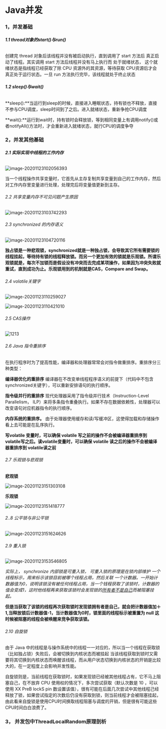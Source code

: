 # Java并发

### 1，并发基础

###### **1.1  thread对象的start()与run()**

创建完 thread 对象后该线程并没有被启动执行，直到调用了 start 方法后 真正启动了线程。其实调用 start 方法后线程并没有马上执行而 处于就绪状态， 这个就绪状态是指线程已经获取了除 CPU 资源外的其资源，等待获取 CPU资源后才会真正处于运行状态。一旦 run 方法执行完毕，该线程就处于终止状态

###### **1.2  sleep()与wait()**

**sleep():**当运行到sleep的时候，直接进入睡眠状态，持有锁也不释放，直接不参与CPU调度，sleep时间到了之后。进入就绪状态，重新争抢CPU调度

**wait():**运行到wait时，持有锁时会释放锁，等到相同变量上有调用notify()或者notifyAll()方法时，才会重新进入就绪状态，就行CPU的调度争夺

### 2，并发其他基础

###### **2.1 实际实现中线程的工作内存**

![image-20201123102056393](https://github.com/aqiang0/learningnotes/docs/Java并发.assets/image-20201123102056393.png)

当一个线程操作共享变量时，它首先从主存复制共享变量到自己的工作内存，然后对工作内存里变量进行处理，处理完后将变量值更新到主存。

###### 2.2 共享变量内存不可见问题产生原因

![image-20201123103742293](D:\install\Typora\文档\Java并发.assets\image-20201123103742293.png)

###### 2.3 synchronized 的内存语义

![image-20201123104720116](B:\learningnote\docs\Java并发.assets\image-20201123104720116.png)

**独占锁是一种悲观锁，synchronized就是一种独占锁，会导致其它所有需要锁的线程挂起，等待持有锁的线程释放锁。而另一个更加有效的锁就是乐观锁。所谓乐观锁就是，每次不加锁而是假设没有冲突而去完成某项操作，如果因为冲突失败就重试，直到成功为止。乐观锁用到的机制就是CAS，Compare and Swap。**

###### 2.4 volatile关键字

![image-20201123110259027](D:\install\Typora\文档\Java并发.assets\image-20201123110259027.png)

![image-20201123110421010](D:\install\Typora\文档\Java并发.assets\image-20201123110421010.png)



###### 2.5  CAS操作

![1213](D:\install\Typora\文档\Java并发.assets\1213.png)



###### 2.6 Java 指令重排序

在执行程序时为了提高性能，编译器和处理器常常会对指令做重排序。重排序分三种类型：

**编译器优化的重排序**
编译器在不改变单线程程序语义的前提下（代码中不包含synchronized关键字），可以重新安排语句的执行顺序。

**指令级并行的重排序**
现代处理器采用了指令级并行技术（Instruction-Level Parallelism， ILP）来将多条指令重叠执行。如果不存在数据依赖性，处理器可以改变语句对应机器指令的执行顺序。

**内存系统的重排序。**
由于处理器使用缓存和读/写缓冲区，这使得加载和存储操作看上去可能是在乱序执行。 

**写volatile 变量时，可以确保 volatile 写之前的操作不会被编译器重排序到 volatile写之后。读volatile变量时，可以确保 volatile 读之后的操作不会被编译器重排序到 volatile读之前**

###### 2.7 乐观锁与悲观锁

**悲观锁**

![image-20201123151303108](D:\install\Typora\文档\Java并发.assets\image-20201123151303108.png)

**乐观锁**

![image-20201123151418777](D:\install\Typora\文档\Java并发.assets\image-20201123151418777.png)

###### 2..8 公平锁与非公平锁

![image-20201123151624626](D:\install\Typora\文档\Java并发.assets\image-20201123151624626.png)

###### 2.9 重入锁

![image-20201123153546805](D:\install\Typora\文档\Java并发.assets\image-20201123153546805.png)

**实际上， synchronize 内部锁是可重入锁， 可重入锁的原理是在锁内部维护 一个线程标示，用来标示该锁目前被哪个线程占用，然后关联 一个计数器。一开始计数器值为0，说明该锁没有被任何线程占用，当一个钱程获取了该锁时，计数器的值会变成1，这时他线程再来获取该锁时会发现锁的*<u>所有者不是自己</u>*而被阻塞挂起。**

**但是当获取了该锁的线程再次获取锁时发现锁拥有者是自己，就会把计数器值加＋1,当释放锁后计数器值-1，当计数器值为0时，锁里面的线程标示被重置为 null 这时候被阻塞的线程会被唤醒来竞争获取该锁。**

###### 2.10 自旋锁

由于 Java 中的线程是与操作系统中的线程一一对应的，所以当一个线程在获取锁（比如独占锁）失败后，会被切换到内核状态而被挂起 当该线程获取到锁时又需要将其切换到内核状态而唤醒该线程，而从用户状态切换到内核状态的开销是比较大的，在一定程度上会影响并发性能。

自旋锁则是，当前线程在获取锁时，如果发现锁已经被其他线程占有，它不马上阻塞自己，在不放弃 CPU 使用权的情况下，多次尝试获取（默认次数是 10 ，可以使用 XX PreB lockS pin 数设置该值），很有可能在后面几次尝试中其他线程己经释放了锁，如果尝试指定的次数后仍没有获取到锁，则当前线程才会被阻塞挂起，由此看来自旋锁是使用CPU时间换取线程阻塞与调度的开销，但是很有可能这些 CPU时间白白浪费了。

### 3， 并发包中ThreadLocalRandom原理剖析

